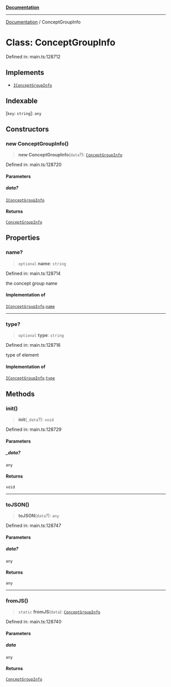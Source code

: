 [**Documentation**](../README.md)

***

[Documentation](../README.md) / ConceptGroupInfo

# Class: ConceptGroupInfo

Defined in: main.ts:128712

## Implements

- [`IConceptGroupInfo`](../interfaces/IConceptGroupInfo.md)

## Indexable

\[`key`: `string`\]: `any`

## Constructors

### new ConceptGroupInfo()

> **new ConceptGroupInfo**(`data`?): [`ConceptGroupInfo`](ConceptGroupInfo.md)

Defined in: main.ts:128720

#### Parameters

##### data?

[`IConceptGroupInfo`](../interfaces/IConceptGroupInfo.md)

#### Returns

[`ConceptGroupInfo`](ConceptGroupInfo.md)

## Properties

### name?

> `optional` **name**: `string`

Defined in: main.ts:128714

the concept group name

#### Implementation of

[`IConceptGroupInfo`](../interfaces/IConceptGroupInfo.md).[`name`](../interfaces/IConceptGroupInfo.md#name)

***

### type?

> `optional` **type**: `string`

Defined in: main.ts:128716

type of element

#### Implementation of

[`IConceptGroupInfo`](../interfaces/IConceptGroupInfo.md).[`type`](../interfaces/IConceptGroupInfo.md#type)

## Methods

### init()

> **init**(`_data`?): `void`

Defined in: main.ts:128729

#### Parameters

##### \_data?

`any`

#### Returns

`void`

***

### toJSON()

> **toJSON**(`data`?): `any`

Defined in: main.ts:128747

#### Parameters

##### data?

`any`

#### Returns

`any`

***

### fromJS()

> `static` **fromJS**(`data`): [`ConceptGroupInfo`](ConceptGroupInfo.md)

Defined in: main.ts:128740

#### Parameters

##### data

`any`

#### Returns

[`ConceptGroupInfo`](ConceptGroupInfo.md)

